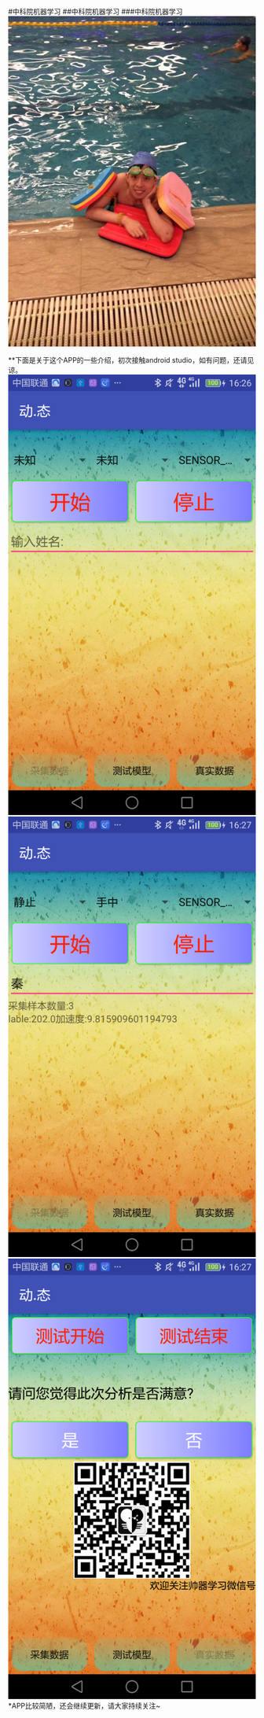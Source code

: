 #中科院机器学习
##中科院机器学习
###中科院机器学习
![指导老师](https://github.com/qsyat0011/Dong.Tai/blob/master/app/src/main/res/mipmap-hdpi/shuai.jpg)

**下面是关于这个APP的一些介绍，初次接触android studio，如有问题，还请见谅。
![主界面](https://github.com/qsyat0011/Dong.Tai/blob/master/app/src/main/res/drawable/mainpage.png)
![数据的采集](https://github.com/qsyat0011/Dong.Tai/blob/master/app/src/main/res/drawable/datacollection.png)
![模型检测](https://github.com/qsyat0011/Dong.Tai/blob/master/app/src/main/res/drawable/testpage.png)
*APP比较简陋，还会继续更新，请大家持续关注~


